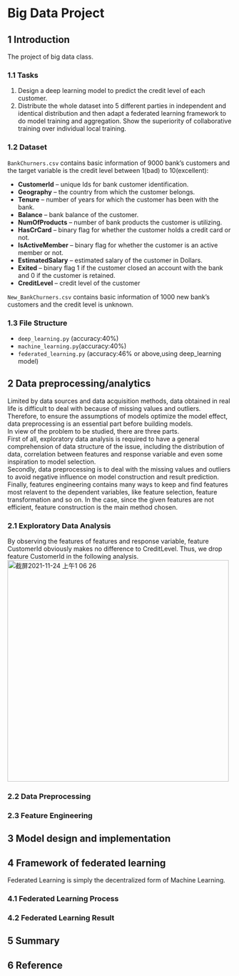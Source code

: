 # Big Data Project
## 1 Introduction
The project of big data class.
### 1.1 Tasks
1. Design a deep learning model to predict the credit level of each customer.
2. Distribute the whole dataset into 5 different parties in independent and identical distribution and then adapt a federated learning framework to do model training and aggregation. Show the superiority of collaborative training over individual local training.
### 1.2 Dataset
`BankChurners.csv` contains basic information of 9000 bank’s customers and the target variable is the credit level between 1(bad) to 10(excellent):
- **CustomerId** – unique Ids for bank customer identification.
- **Geography** – the country from which the customer belongs.
- **Tenure** – number of years for which the customer has been with the bank.
- **Balance** – bank balance of the customer.
- **NumOfProducts** – number of bank products the customer is utilizing.
- **HasCrCard** – binary flag for whether the customer holds a credit card or not.
- **IsActiveMember** – binary flag for whether the customer is an active member or not.
- **EstimatedSalary** – estimated salary of the customer in Dollars.
- **Exited** – binary flag 1 if the customer closed an account with the bank and 0 if the customer is retained.
- **CreditLevel** – credit level of the customer

`New_BankChurners.csv` contains basic information of 1000 new bank’s customers and the credit level is unknown.

### 1.3 File Structure
- `deep_learning.py` (accuracy:40%)
- `machine_learning.py`(accuracy:40%)
- `federated_learning.py` (accuracy:46% or above,using deep_learning model)

## 2 Data preprocessing/analytics
Limited by data sources and data acquisition methods, data obtained in real life is difficult to deal with because of missing values and outliers. Therefore, to ensure the assumptions of models optimize the model effect, data preprocessing is an essential part before building models.  
In view of the problem to be studied, there are three parts.  
First of all, exploratory data analysis is required to have a general comprehension of data structure of the issue, including the distribution of data, correlation between features and response variable and even some inspiration to model selection.   
Secondly, data preprocessing is to deal with the missing values and outliers to avoid negative influence on model construction and result prediction.   
Finally, features engineering contains many ways to keep and find features most relavent to the dependent variables, like feature selection, feature transformation and so on. In the case, since the given features are not efficient, feature construction is the main method chosen.  
### 2.1 Exploratory Data Analysis
By observing the features of features and response variable, feature CustomerId obviously makes no difference to CreditLevel. Thus, we drop feature CustomerId in the following analysis.
<img width="496" alt="截屏2021-11-24 上午1 06 26" src="https://user-images.githubusercontent.com/93926853/143077547-42acbc05-3cee-449a-a501-5f9cf5ad28b0.png">

### 2.2 Data Preprocessing

### 2.3 Feature Engineering

## 3 Model design and implementation

## 4 Framework of federated learning
Federated Learning is simply the decentralized form of Machine Learning.
### 4.1 Federated Learning Process

### 4.2 Federated Learning Result

## 5 Summary

## 6 Reference


